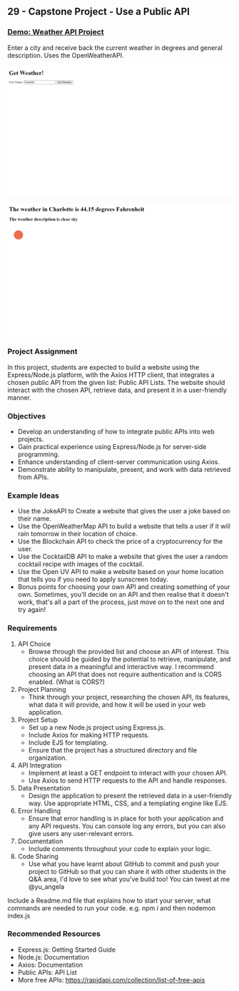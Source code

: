 ## 29 - Capstone Project - Use a Public API

### [Demo: Weather API Project](https://replit.com/@gdbecker/WeatherAPIProject)

Enter a city and receive back the current weather in degrees and general description. Uses the OpenWeatherAPI.

!["HomePage"](./HomePage.png)

!["WeatherPage"](./WeatherPage.png)

### Project Assignment

In this project, students are expected to build a website using the Express/Node.js platform, with the Axios HTTP client, that integrates a chosen public API from the given list: Public API Lists. The website should interact with the chosen API, retrieve data, and present it in a user-friendly manner.

### Objectives

- Develop an understanding of how to integrate public APIs into web projects.
- Gain practical experience using Express/Node.js for server-side programming.
- Enhance understanding of client-server communication using Axios.
- Demonstrate ability to manipulate, present, and work with data retrieved from APIs.

### Example Ideas

- Use the JokeAPI to Create a website that gives the user a joke based on their name.
- Use the OpenWeatherMap API to build a website that tells a user if it will rain tomorrow in their location of choice.
- Use the Blockchain API to check the price of a cryptocurrency for the user.
- Use the CocktailDB API to make a website that gives the user a random cocktail recipe with images of the cocktail.
- Use the Open UV API to make a website based on your home location that tells you if you need to apply sunscreen today.
- Bonus points for choosing your own API and creating something of your own. Sometimes, you'll decide on an API and then realise that it doesn't work, that's all a part of the process, just move on to the next one and try again!

### Requirements

1. API Choice
   - Browse through the provided list and choose an API of interest. This choice should be guided by the potential to retrieve, manipulate, and present data in a meaningful and interactive way. I recommend choosing an API that does not require authentication and is CORS enabled. (What is CORS?)
2. Project Planning
   - Think through your project, researching the chosen API, its features, what data it will provide, and how it will be used in your web application.
3. Project Setup
   - Set up a new Node.js project using Express.js.
   - Include Axios for making HTTP requests.
   - Include EJS for templating.
   - Ensure that the project has a structured directory and file organization.
4. API Integration
   - Implement at least a GET endpoint to interact with your chosen API.
   - Use Axios to send HTTP requests to the API and handle responses.
5. Data Presentation
   - Design the application to present the retrieved data in a user-friendly way. Use appropriate HTML, CSS, and a templating engine like EJS.
6. Error Handling
   - Ensure that error handling is in place for both your application and any API requests. You can console log any errors, but you can also give users any user-relevant errors.
7. Documentation
   - Include comments throughout your code to explain your logic.
8. Code Sharing
   - Use what you have learnt about GitHub to commit and push your project to GitHub so that you can share it with other students in the Q&A area, I'd love to see what you've build too! You can tweet at me @yu_angela

Include a Readme.md file that explains how to start your server, what commands are needed to run your code. e.g. npm i and then nodemon index.js

### Recommended Resources

- Express.js: Getting Started Guide
- Node.js: Documentation
- Axios: Documentation
- Public APIs: API List
- More free APIs: https://rapidapi.com/collection/list-of-free-apis
